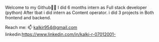 Welcome to my Github👋🏻
I did 6 months intern as Full stack developer (python)
After tbat i did intern as Content operator.
i did 3 projects in Both frontend and backend.

Reach me: 📫 kalkir954@gmail.com 
linkedin:https://www.linkedin.com/in/kalki-r-07012001-
